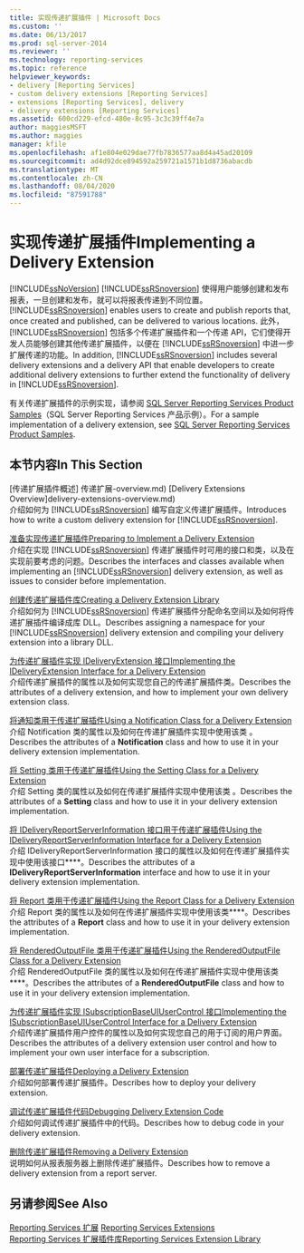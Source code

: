 ```yaml
---
title: 实现传递扩展插件 | Microsoft Docs
ms.custom: ''
ms.date: 06/13/2017
ms.prod: sql-server-2014
ms.reviewer: ''
ms.technology: reporting-services
ms.topic: reference
helpviewer_keywords:
- delivery [Reporting Services]
- custom delivery extensions [Reporting Services]
- extensions [Reporting Services], delivery
- delivery extensions [Reporting Services]
ms.assetid: 600cd229-efcd-480e-8c95-3c3c39ff4e7a
author: maggiesMSFT
ms.author: maggies
manager: kfile
ms.openlocfilehash: af1e804e029dae77fb7836577aa8d4a45ad20109
ms.sourcegitcommit: ad4d92dce894592a259721a1571b1d8736abacdb
ms.translationtype: MT
ms.contentlocale: zh-CN
ms.lasthandoff: 08/04/2020
ms.locfileid: "87591788"
---
```

# <a name="implementing-a-delivery-extension"></a><span data-ttu-id="38cb8-102">实现传递扩展插件</span><span class="sxs-lookup"><span data-stu-id="38cb8-102">Implementing a Delivery Extension</span></span>
  [!INCLUDE[ssNoVersion](../../../includes/ssnoversion-md.md)] <span data-ttu-id="38cb8-103">[!INCLUDE[ssRSnoversion](../../../includes/ssrsnoversion-md.md)] 使得用户能够创建和发布报表，一旦创建和发布，就可以将报表传递到不同位置。</span><span class="sxs-lookup"><span data-stu-id="38cb8-103">[!INCLUDE[ssRSnoversion](../../../includes/ssrsnoversion-md.md)] enables users to create and publish reports that, once created and published, can be delivered to various locations.</span></span> <span data-ttu-id="38cb8-104">此外，[!INCLUDE[ssRSnoversion](../../../includes/ssrsnoversion-md.md)] 包括多个传递扩展插件和一个传递 API，它们使得开发人员能够创建其他传递扩展插件，以便在 [!INCLUDE[ssRSnoversion](../../../includes/ssrsnoversion-md.md)] 中进一步扩展传递的功能。</span><span class="sxs-lookup"><span data-stu-id="38cb8-104">In addition, [!INCLUDE[ssRSnoversion](../../../includes/ssrsnoversion-md.md)] includes several delivery extensions and a delivery API that enable developers to create additional delivery extensions to further extend the functionality of delivery in [!INCLUDE[ssRSnoversion](../../../includes/ssrsnoversion-md.md)].</span></span>  
  
 <span data-ttu-id="38cb8-105">有关传递扩展插件的示例实现，请参阅 [SQL Server Reporting Services Product Samples](https://go.microsoft.com/fwlink/?LinkId=177889)（SQL Server Reporting Services 产品示例）。</span><span class="sxs-lookup"><span data-stu-id="38cb8-105">For a sample implementation of a delivery extension, see [SQL Server Reporting Services Product Samples](https://go.microsoft.com/fwlink/?LinkId=177889).</span></span>  
  
## <a name="in-this-section"></a><span data-ttu-id="38cb8-106">本节内容</span><span class="sxs-lookup"><span data-stu-id="38cb8-106">In This Section</span></span>  
 <span data-ttu-id="38cb8-107">[传递扩展插件概述] 传递扩展-overview.md) </span><span class="sxs-lookup"><span data-stu-id="38cb8-107">[Delivery Extensions Overview]delivery-extensions-overview.md)</span></span>  
 <span data-ttu-id="38cb8-108">介绍如何为 [!INCLUDE[ssRSnoversion](../../../includes/ssrsnoversion-md.md)] 编写自定义传递扩展插件。</span><span class="sxs-lookup"><span data-stu-id="38cb8-108">Introduces how to write a custom delivery extension for [!INCLUDE[ssRSnoversion](../../../includes/ssrsnoversion-md.md)].</span></span>  
  
 [<span data-ttu-id="38cb8-109">准备实现传递扩展插件</span><span class="sxs-lookup"><span data-stu-id="38cb8-109">Preparing to Implement a Delivery Extension</span></span>](preparing-to-implement-a-delivery-extension.md)  
 <span data-ttu-id="38cb8-110">介绍在实现 [!INCLUDE[ssRSnoversion](../../../includes/ssrsnoversion-md.md)] 传递扩展插件时可用的接口和类，以及在实现前要考虑的问题。</span><span class="sxs-lookup"><span data-stu-id="38cb8-110">Describes the interfaces and classes available when implementing an [!INCLUDE[ssRSnoversion](../../../includes/ssrsnoversion-md.md)] delivery extension, as well as issues to consider before implementation.</span></span>  
  
 [<span data-ttu-id="38cb8-111">创建传递扩展插件库</span><span class="sxs-lookup"><span data-stu-id="38cb8-111">Creating a Delivery Extension Library</span></span>](creating-a-delivery-extension-library.md)  
 <span data-ttu-id="38cb8-112">介绍如何为 [!INCLUDE[ssRSnoversion](../../../includes/ssrsnoversion-md.md)] 传递扩展插件分配命名空间以及如何将传递扩展插件编译成库 DLL。</span><span class="sxs-lookup"><span data-stu-id="38cb8-112">Describes assigning a namespace for your [!INCLUDE[ssRSnoversion](../../../includes/ssrsnoversion-md.md)] delivery extension and compiling your delivery extension into a library DLL.</span></span>  
  
 [<span data-ttu-id="38cb8-113">为传递扩展插件实现 IDeliveryExtension 接口</span><span class="sxs-lookup"><span data-stu-id="38cb8-113">Implementing the IDeliveryExtension Interface for a Delivery Extension</span></span>](implementing-the-ideliveryextension-interface-for-a-delivery-extension.md)  
 <span data-ttu-id="38cb8-114">介绍传递扩展插件的属性以及如何实现您自己的传递扩展插件类。</span><span class="sxs-lookup"><span data-stu-id="38cb8-114">Describes the attributes of a delivery extension, and how to implement your own delivery extension class.</span></span>  
  
 [<span data-ttu-id="38cb8-115">将通知类用于传递扩展插件</span><span class="sxs-lookup"><span data-stu-id="38cb8-115">Using a Notification Class for a Delivery Extension</span></span>](using-a-notification-class-for-a-delivery-extension.md)  
 <span data-ttu-id="38cb8-116">介绍 Notification 类的属性以及如何在传递扩展插件实现中使用该类  。</span><span class="sxs-lookup"><span data-stu-id="38cb8-116">Describes the attributes of a **Notification** class and how to use it in your delivery extension implementation.</span></span>  
  
 [<span data-ttu-id="38cb8-117">将 Setting 类用于传递扩展插件</span><span class="sxs-lookup"><span data-stu-id="38cb8-117">Using the Setting Class for a Delivery Extension</span></span>](using-the-setting-class-for-a-delivery-extension.md)  
 <span data-ttu-id="38cb8-118">介绍 Setting 类的属性以及如何在传递扩展插件实现中使用该类  。</span><span class="sxs-lookup"><span data-stu-id="38cb8-118">Describes the attributes of a **Setting** class and how to use it in your delivery extension implementation.</span></span>  
  
 [<span data-ttu-id="38cb8-119">将 IDeliveryReportServerInformation 接口用于传递扩展插件</span><span class="sxs-lookup"><span data-stu-id="38cb8-119">Using the IDeliveryReportServerInformation Interface for a Delivery Extension</span></span>](using-the-ideliveryreportserverinformation-interface-for-a-delivery-extension.md)  
 <span data-ttu-id="38cb8-120">介绍 IDeliveryReportServerInformation 接口的属性以及如何在传递扩展插件实现中使用该接口\*\*\*\*。</span><span class="sxs-lookup"><span data-stu-id="38cb8-120">Describes the attributes of a **IDeliveryReportServerInformation** interface and how to use it in your delivery extension implementation.</span></span>  
  
 [<span data-ttu-id="38cb8-121">将 Report 类用于传递扩展插件</span><span class="sxs-lookup"><span data-stu-id="38cb8-121">Using the Report Class for a Delivery Extension</span></span>](using-the-report-class-for-a-delivery-extension.md)  
 <span data-ttu-id="38cb8-122">介绍 Report 类的属性以及如何在传递扩展插件实现中使用该类\*\*\*\*。</span><span class="sxs-lookup"><span data-stu-id="38cb8-122">Describes the attributes of a **Report** class and how to use it in your delivery extension implementation.</span></span>  
  
 [<span data-ttu-id="38cb8-123">将 RenderedOutputFile 类用于传递扩展插件</span><span class="sxs-lookup"><span data-stu-id="38cb8-123">Using the RenderedOutputFile Class for a Delivery Extension</span></span>](using-the-renderedoutputfile-class-for-a-delivery-extension.md)  
 <span data-ttu-id="38cb8-124">介绍 RenderedOutputFile 类的属性以及如何在传递扩展插件实现中使用该类\*\*\*\*。</span><span class="sxs-lookup"><span data-stu-id="38cb8-124">Describes the attributes of a **RenderedOutputFile** class and how to use it in your delivery extension implementation.</span></span>  
  
 [<span data-ttu-id="38cb8-125">为传递扩展插件实现 ISubscriptionBaseUIUserControl 接口</span><span class="sxs-lookup"><span data-stu-id="38cb8-125">Implementing the ISubscriptionBaseUIUserControl Interface for a Delivery Extension</span></span>](implementing-the-isubscriptionbaseuiusercontrol-interface.md)  
 <span data-ttu-id="38cb8-126">介绍传递扩展插件用户控件的属性以及如何实现您自己的用于订阅的用户界面。</span><span class="sxs-lookup"><span data-stu-id="38cb8-126">Describes the attributes of a delivery extension user control and how to implement your own user interface for a subscription.</span></span>  
  
 [<span data-ttu-id="38cb8-127">部署传递扩展插件</span><span class="sxs-lookup"><span data-stu-id="38cb8-127">Deploying a Delivery Extension</span></span>](deploying-a-delivery-extension.md)  
 <span data-ttu-id="38cb8-128">介绍如何部署传递扩展插件。</span><span class="sxs-lookup"><span data-stu-id="38cb8-128">Describes how to deploy your delivery extension.</span></span>  
  
 [<span data-ttu-id="38cb8-129">调试传递扩展插件代码</span><span class="sxs-lookup"><span data-stu-id="38cb8-129">Debugging Delivery Extension Code</span></span>](debugging-delivery-extension-code.md)  
 <span data-ttu-id="38cb8-130">介绍如何调试传递扩展插件中的代码。</span><span class="sxs-lookup"><span data-stu-id="38cb8-130">Describes how to debug code in your delivery extension.</span></span>  
  
 [<span data-ttu-id="38cb8-131">删除传递扩展插件</span><span class="sxs-lookup"><span data-stu-id="38cb8-131">Removing a Delivery Extension</span></span>](removing-a-delivery-extension.md)  
 <span data-ttu-id="38cb8-132">说明如何从报表服务器上删除传递扩展插件。</span><span class="sxs-lookup"><span data-stu-id="38cb8-132">Describes how to remove a delivery extension from a report server.</span></span>  
  
## <a name="see-also"></a><span data-ttu-id="38cb8-133">另请参阅</span><span class="sxs-lookup"><span data-stu-id="38cb8-133">See Also</span></span>  
 <span data-ttu-id="38cb8-134">[Reporting Services 扩展](../reporting-services-extensions.md) </span><span class="sxs-lookup"><span data-stu-id="38cb8-134">[Reporting Services Extensions](../reporting-services-extensions.md) </span></span>  
 [<span data-ttu-id="38cb8-135">Reporting Services 扩展插件库</span><span class="sxs-lookup"><span data-stu-id="38cb8-135">Reporting Services Extension Library</span></span>](../reporting-services-extension-library.md)  
  
  
